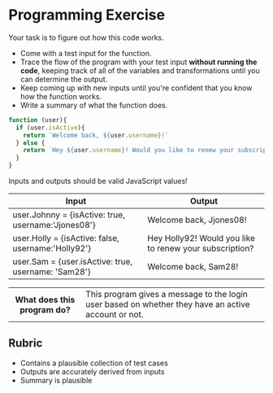 # Programming Exercise

Your task is to figure out how this code works.

* Come with a test input for the function.
* Trace the flow of the program with your test input **without running the code**, keeping track of all of the variables and transformations until you can determine the output.
* Keep coming up with new inputs until you're confident that you know how the function works.
* Write a summary of what the function does.

```js
function (user){
  if (user.isActive){
    return `Welcome back, ${user.username}!`
  } else {
    return `Hey ${user.username}! Would you like to renew your subscription?`
  }
}
```

Inputs and outputs should be valid JavaScript values!

| Input | Output |
| ----- | ------ |
|user.Johnny = {isActive: true, username:'Jjones08'}| Welcome back, Jjones08!| 
|user.Holly = {isActive: false, username:'Holly92'} |Hey Holly92! Would you like to renew your subscription?| 
|user.Sam = {user.isActive: true, username: 'Sam28'}|Welcome back, Sam28!| 

<table>
  <tr>
    <th>What does this program do?</th>
    <td>This program gives a message to the login user based on whether they have an active account or not.</td>
  </tr>
</table>

## Rubric

* Contains a plausible collection of test cases
* Outputs are accurately derived from inputs
* Summary is plausible
